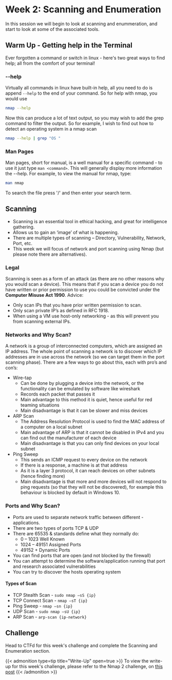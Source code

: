 # Week 2: Scanning and Enumeration


In this session we will begin to look at scanning and enummeration, and start to look at some of the associated tools.

## Warm Up - Getting help in the Terminal
Ever forgotten a command or switch in linux - here's two great ways to find help; all from the comfort of your terminal!

### --help
Virtually all commands in linux have built-in help, all you need to do is append `--help` to the end of your command. So for help with nmap, you would use

```sh
nmap --help
```

Now this can produce a lot of text output, so you may wish to add the grep command to filter the output. So for example, I wish to find out how to detect an operating system in a nmap scan

```sh
nmap --help | grep "OS "
```

### Man Pages
Man pages, short for manual, is a well manual for a specific command - to use it just type `man <command>`. This will generally display more information the --help. For example, to view the manual for nmap, type:

```sh
man nmap
```

To search the file press '/' and then enter your search term.

## Scanning
- Scanning is an essential tool in ethical hacking, and great for intelligence gathering.
- Allows us to gain an ‘image’ of what is happening.
- There are multiple types of scanning – Directory, Vulnerability, Network, Port, etc.
- This week we will focus of network and port scanning using Nmap (but please note there are alternatives).

### Legal
Scanning is seen as a form of an attack (as there are no other reasons why you would scan a device). This means that if you scan a device you do not have written or prior permission to use you could be convicted under the **Computer Misuse Act 1990**. Advice:
- Only scan IPs that you have prior written permission to scan.
- Only scan private IP’s as defined in RFC 1918.
- When using a VM use host-only networking - as this will prevent you from scanning external IPs.

### Networks and Why Scan?
A network is a group of interconnected computers, which are assigned an IP address. The whole point of scanning a network is to discover which IP addresses are in use across the network (so we can target them in the port scanning phase).
There are a few ways to go about this, each with pro’s and con’s:
- Wire-tap
    - Can be done by plugging a device into the network, or the functionality can be emulated by software like wireshark
    - Records each packet that passes it
    - Main advantage to this method it is quiet, hence useful for red teaming situations
    - Main disadvantage is that it can be slower and miss devices
- ARP Scan
    - The Address Resolution Protocol is used to find the MAC address of a computer on a local subnet
    - Main advantage of ARP is that it cannot be disabled in IPv4 and you can find out the manufacturer of each device
    - Main disadvantage is that you can only find devices on your local subnet
- Ping Sweep
    - This sends an ICMP request to every device on the network
    - If there is a response, a machine is at that address
    - As it is a layer 3 protocol, it can reach devices on other subnets (hence finding more)
    - Main disadvantage is that more and more devices will not respond to ping requests (so that they will not be discovered), for example this behaviour is blocked by default in Windows 10.

### Ports and Why Scan?
- Ports are used to separate network traffic between different - applications.
- There are two types of ports TCP & UDP
- There are 65535 & standards define what they normally do:
    - 0 – 1023 Well Known
    - 1024 – 49151 Assigned Ports
    - 49152 + Dynamic Ports 
- You can find ports that are open (and not blocked by the firewall)
- You can attempt to determine the software/application running that port and research associated vulnerabilities
- You can try to discover the hosts operating system

#### Types of Scan
- TCP Stealth Scan - `sudo nmap –sS {ip}`
- TCP Connect Scan - `nmap –sT {ip}`
- Ping Sweep - `nmap –sn {ip}`
- UDP Scan - `sudo nmap –sU {ip}`
- ARP Scan - `arp-scan {ip-network}`

## Challenge
Head to CTFd for this week's challenge and complete the Scanning and Enumeration section.

{{< admonition type=tip title="Write-Up" open=true >}}
To view the write-up for this week's challenge, please refer to the Nmap 2 challenge, on [this post](../welcome_nmap_writeup/#nmap-2)
{{< /admonition >}}


